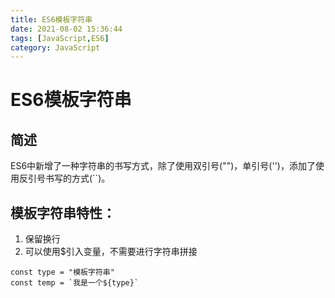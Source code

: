 ```yaml
---
title: ES6模板字符串
date: 2021-08-02 15:36:44
tags: [JavaScript,ES6]
category: JavaScript
---
```

# ES6模板字符串
## 简述
ES6中新增了一种字符串的书写方式，除了使用双引号("")，单引号('')，添加了使用反引号书写的方式(``)。

## 模板字符串特性：
1. 保留换行
2. 可以使用$引入变量，不需要进行字符串拼接

```
const type = "模板字符串"
const temp = `我是一个${type}`
```
